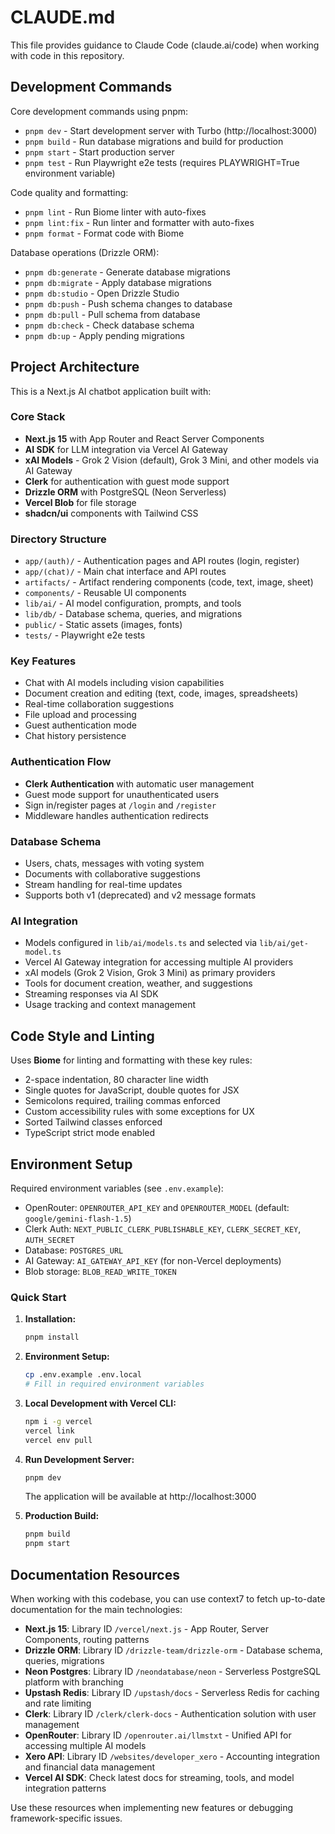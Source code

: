 # CLAUDE.md

This file provides guidance to Claude Code (claude.ai/code) when working with code in this repository.

## Development Commands

Core development commands using pnpm:

- `pnpm dev` - Start development server with Turbo (http://localhost:3000)
- `pnpm build` - Run database migrations and build for production
- `pnpm start` - Start production server
- `pnpm test` - Run Playwright e2e tests (requires PLAYWRIGHT=True environment variable)

Code quality and formatting:
- `pnpm lint` - Run Biome linter with auto-fixes
- `pnpm lint:fix` - Run linter and formatter with auto-fixes
- `pnpm format` - Format code with Biome

Database operations (Drizzle ORM):
- `pnpm db:generate` - Generate database migrations
- `pnpm db:migrate` - Apply database migrations
- `pnpm db:studio` - Open Drizzle Studio
- `pnpm db:push` - Push schema changes to database
- `pnpm db:pull` - Pull schema from database
- `pnpm db:check` - Check database schema
- `pnpm db:up` - Apply pending migrations

## Project Architecture

This is a Next.js AI chatbot application built with:

### Core Stack
- **Next.js 15** with App Router and React Server Components
- **AI SDK** for LLM integration via Vercel AI Gateway
- **xAI Models** - Grok 2 Vision (default), Grok 3 Mini, and other models via AI Gateway
- **Clerk** for authentication with guest mode support
- **Drizzle ORM** with PostgreSQL (Neon Serverless)
- **Vercel Blob** for file storage
- **shadcn/ui** components with Tailwind CSS

### Directory Structure
- `app/(auth)/` - Authentication pages and API routes (login, register)
- `app/(chat)/` - Main chat interface and API routes
- `artifacts/` - Artifact rendering components (code, text, image, sheet)
- `components/` - Reusable UI components
- `lib/ai/` - AI model configuration, prompts, and tools
- `lib/db/` - Database schema, queries, and migrations
- `public/` - Static assets (images, fonts)
- `tests/` - Playwright e2e tests

### Key Features
- Chat with AI models including vision capabilities
- Document creation and editing (text, code, images, spreadsheets)
- Real-time collaboration suggestions
- File upload and processing
- Guest authentication mode
- Chat history persistence

### Authentication Flow
- **Clerk Authentication** with automatic user management
- Guest mode support for unauthenticated users
- Sign in/register pages at `/login` and `/register`
- Middleware handles authentication redirects

### Database Schema
- Users, chats, messages with voting system
- Documents with collaborative suggestions
- Stream handling for real-time updates
- Supports both v1 (deprecated) and v2 message formats

### AI Integration
- Models configured in `lib/ai/models.ts` and selected via `lib/ai/get-model.ts`
- Vercel AI Gateway integration for accessing multiple AI providers
- xAI models (Grok 2 Vision, Grok 3 Mini) as primary providers
- Tools for document creation, weather, and suggestions
- Streaming responses via AI SDK
- Usage tracking and context management

## Code Style and Linting

Uses **Biome** for linting and formatting with these key rules:
- 2-space indentation, 80 character line width
- Single quotes for JavaScript, double quotes for JSX
- Semicolons required, trailing commas enforced
- Custom accessibility rules with some exceptions for UX
- Sorted Tailwind classes enforced
- TypeScript strict mode enabled

## Environment Setup

Required environment variables (see `.env.example`):
- OpenRouter: `OPENROUTER_API_KEY` and `OPENROUTER_MODEL` (default: `google/gemini-flash-1.5`)
- Clerk Auth: `NEXT_PUBLIC_CLERK_PUBLISHABLE_KEY`, `CLERK_SECRET_KEY`, `AUTH_SECRET`
- Database: `POSTGRES_URL`
- AI Gateway: `AI_GATEWAY_API_KEY` (for non-Vercel deployments)
- Blob storage: `BLOB_READ_WRITE_TOKEN`

### Quick Start

1. **Installation:**
   ```bash
   pnpm install
   ```

2. **Environment Setup:**
   ```bash
   cp .env.example .env.local
   # Fill in required environment variables
   ```

3. **Local Development with Vercel CLI:**
   ```bash
   npm i -g vercel
   vercel link
   vercel env pull
   ```

4. **Run Development Server:**
   ```bash
   pnpm dev
   ```
   The application will be available at http://localhost:3000

5. **Production Build:**
   ```bash
   pnpm build
   pnpm start
   ```

## Documentation Resources

When working with this codebase, you can use context7 to fetch up-to-date documentation for the main technologies:

- **Next.js 15**: Library ID `/vercel/next.js` - App Router, Server Components, routing patterns
- **Drizzle ORM**: Library ID `/drizzle-team/drizzle-orm` - Database schema, queries, migrations
- **Neon Postgres**: Library ID `/neondatabase/neon` - Serverless PostgreSQL platform with branching
- **Upstash Redis**: Library ID `/upstash/docs` - Serverless Redis for caching and rate limiting
- **Clerk**: Library ID `/clerk/clerk-docs` - Authentication solution with user management
- **OpenRouter**: Library ID `/openrouter.ai/llmstxt` - Unified API for accessing multiple AI models
- **Xero API**: Library ID `/websites/developer_xero` - Accounting integration and financial data management
- **Vercel AI SDK**: Check latest docs for streaming, tools, and model integration patterns

Use these resources when implementing new features or debugging framework-specific issues.